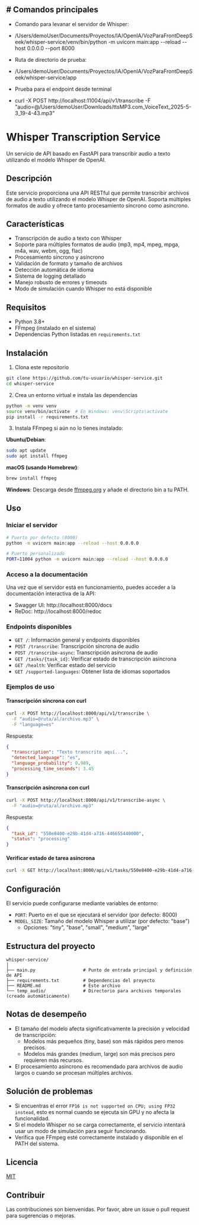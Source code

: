 ## # Comandos principales

- Comando para levanar el servidor de Whisper:
- /Users/demoUser/Documents/Proyectos/IA/OpenIA/VozParaFrontDeepSeek/whisper-service/venv/bin/python -m uvicorn main:app --reload --host 0.0.0.0 --port 8000
- Ruta de directorio de prueba: 
- /Users/demoUser/Documents/Proyectos/IA/OpenIA/VozParaFrontDeepSeek/whisper-service/app
- Prueba para el endpoint desde terminal 

- curl -X POST http://localhost:11004/api/v1/transcribe -F "audio=@/Users/demoUser/Downloads/ttsMP3.com_VoiceText_2025-5-3_19-4-43.mp3"

# Whisper Transcription Service

Un servicio de API basado en FastAPI para transcribir audio a texto utilizando el modelo Whisper de OpenAI.

## Descripción

Este servicio proporciona una API RESTful que permite transcribir archivos de audio a texto utilizando el modelo Whisper de OpenAI. Soporta múltiples formatos de audio y ofrece tanto procesamiento síncrono como asíncrono.

## Características

- Transcripción de audio a texto con Whisper
- Soporte para múltiples formatos de audio (mp3, mp4, mpeg, mpga, m4a, wav, webm, ogg, flac)
- Procesamiento síncrono y asíncrono
- Validación de formato y tamaño de archivos
- Detección automática de idioma
- Sistema de logging detallado
- Manejo robusto de errores y timeouts
- Modo de simulación cuando Whisper no está disponible

## Requisitos

- Python 3.8+
- FFmpeg (instalado en el sistema)
- Dependencias Python listadas en `requirements.txt`

## Instalación

1. Clona este repositorio

```bash
git clone https://github.com/tu-usuario/whisper-service.git
cd whisper-service
```

2. Crea un entorno virtual e instala las dependencias

```bash
python -m venv venv
source venv/bin/activate  # En Windows: venv\Scripts\activate
pip install -r requirements.txt
```

3. Instala FFmpeg si aún no lo tienes instalado:

**Ubuntu/Debian**:
```bash
sudo apt update
sudo apt install ffmpeg
```

**macOS (usando Homebrew)**:
```bash
brew install ffmpeg
```

**Windows**:
Descarga desde [ffmpeg.org](https://ffmpeg.org/download.html) y añade el directorio bin a tu PATH.

## Uso

### Iniciar el servidor

```bash
# Puerto por defecto (8000)
python -m uvicorn main:app --reload --host 0.0.0.0

# Puerto personalizado
PORT=11004 python -m uvicorn main:app --reload --host 0.0.0.0
```

### Acceso a la documentación

Una vez que el servidor está en funcionamiento, puedes acceder a la documentación interactiva de la API:

- Swagger UI: http://localhost:8000/docs
- ReDoc: http://localhost:8000/redoc

### Endpoints disponibles

- `GET /`: Información general y endpoints disponibles
- `POST /transcribe`: Transcripción síncrona de audio
- `POST /transcribe-async`: Transcripción asíncrona de audio
- `GET /tasks/{task_id}`: Verificar estado de transcripción asíncrona
- `GET /health`: Verificar estado del servicio
- `GET /supported-languages`: Obtener lista de idiomas soportados

### Ejemplos de uso

#### Transcripción síncrona con curl

```bash
curl -X POST http://localhost:8000/api/v1/transcribe \
  -F "audio=@ruta/al/archivo.mp3" \
  -F "language=es"
```

Respuesta:
```json
{
  "transcription": "Texto transcrito aquí...",
  "detected_language": "es",
  "language_probability": 0.989,
  "processing_time_seconds": 3.45
}
```

#### Transcripción asíncrona con curl

```bash
curl -X POST http://localhost:8000/api/v1/transcribe-async \
  -F "audio=@ruta/al/archivo.mp3"
```

Respuesta:
```json
{
  "task_id": "550e8400-e29b-41d4-a716-446655440000",
  "status": "processing"
}
```

#### Verificar estado de tarea asíncrona

```bash
curl -X GET http://localhost:8000/api/v1/tasks/550e8400-e29b-41d4-a716-446655440000
```

## Configuración

El servicio puede configurarse mediante variables de entorno:

- `PORT`: Puerto en el que se ejecutará el servidor (por defecto: 8000)
- `MODEL_SIZE`: Tamaño del modelo Whisper a utilizar (por defecto: "base")
  - Opciones: "tiny", "base", "small", "medium", "large"

## Estructura del proyecto

```
whisper-service/
│
├── main.py                  # Punto de entrada principal y definición de API
├── requirements.txt         # Dependencias del proyecto
├── README.md                # Este archivo
└── temp_audio/              # Directorio para archivos temporales (creado automáticamente)
```

## Notas de desempeño

- El tamaño del modelo afecta significativamente la precisión y velocidad de transcripción:
  - Modelos más pequeños (tiny, base) son más rápidos pero menos precisos.
  - Modelos más grandes (medium, large) son más precisos pero requieren más recursos.
- El procesamiento asíncrono es recomendado para archivos de audio largos o cuando se procesan múltiples archivos.

## Solución de problemas

- Si encuentras el error `FP16 is not supported on CPU; using FP32 instead`, esto es normal cuando se ejecuta sin GPU y no afecta la funcionalidad.
- Si el modelo Whisper no se carga correctamente, el servicio intentará usar un modo de simulación para seguir funcionando.
- Verifica que FFmpeg esté correctamente instalado y disponible en el PATH del sistema.

## Licencia

[MIT](https://opensource.org/licenses/MIT)

## Contribuir

Las contribuciones son bienvenidas. Por favor, abre un issue o pull request para sugerencias o mejoras.
